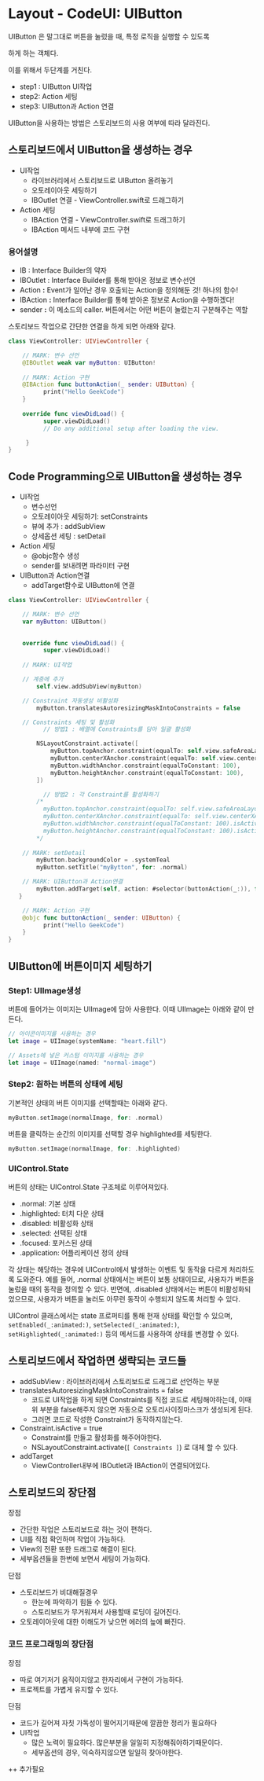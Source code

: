 # Layout - CodeUI: UIButton



UIButton 은 말그대로 버튼을 눌렀을 때, 특정 로직을 실행할 수 있도록 

하게 하는 객체다. 

이를 위해서 두단계를 거친다.

- step1 : UIButton UI작업
- step2: Action 세팅
- step3: UIButton과 Action 연결

UIButton을 사용하는 방법은 스토리보드의 사용 여부에 따라 달라진다.

## 스토리보드에서 UIButton을 생성하는 경우

- UI작업
    - 라이브러리에서 스토리보드로 UIButton 올려놓기
    - 오토레이아웃 세팅하기
    - IBOutlet 연결  - ViewController.swift로 드래그하기
- Action 세팅
    - IBAction 연결 - ViewController.swift로 드래그하기
    - IBAction 메서드 내부에 코드 구현
    

### 용어설명

- IB : Interface Builder의 약자
- IBOutlet : Interface Builder를 통해 받아온 정보로 변수선언
- Action **:** Event가 일어난 경우 호출되는 Action을 정의해둔 것! 하나의 함수!
- IBAction **:** Interface Builder를 통해 받아온 정보로 Action을 수행하겠다!
- sender **:** 이 메소드의 caller. 버튼에서는 어떤 버튼이 눌렸는지 구분해주는 역할

스토리보드 작업으로 간단한 연결을 하게 되면 아래와 같다.

```swift
class ViewController: UIViewController {

    // MARK: 변수 선언
    @IBOutlet weak var myButton: UIButton!
    
    // MARK: Action 구현
    @IBAction func buttonAction(_ sender: UIButton) {
          print("Hello GeekCode")
    }
    
    override func viewDidLoad() {
          super.viewDidLoad()
          // Do any additional setup after loading the view.

     }
}

```

## Code Programming으로 UIButton을 생성하는 경우

- UI작업
    - 변수선언
    - 오토레이아웃 세팅하기: setConstraints
    - 뷰에 추가 : addSubView
    - 상세옵션 세팅 : setDetail
- Action 세팅
    - @objc함수 생성
    - sender를 보내려면 파라미터 구현
- UIButton과 Action연결
    - addTarget함수로 UIButton에 연결
    

```swift
class ViewController: UIViewController {

    // MARK: 변수 선언
    var myButton: UIButton()

    
    override func viewDidLoad() {
          super.viewDidLoad()
    
    // MARK: UI작업

    // 계층에 추가
        self.view.addSubView(myButton)

    // Constraint 자동생성 비활성화
        myButton.translatesAutoresizingMaskIntoConstraints = false

    // Constraints 세팅 및 활성화
          // 방법1 : 배열에 Constraints를 담아 일괄 활성화 

        NSLayoutConstraint.activate([
            myButton.topAnchor.constraint(equalTo: self.view.safeAreaLayoutGuide.topAnchor, constant: 30),
            myButton.centerXAnchor.constraint(equalTo: self.view.centerXAnchor),
            myButton.widthAnchor.constraint(equalToConstant: 100),
            myButton.heightAnchor.constraint(equalToConstant: 100),
        ])

          // 방법2 : 각 Constraint를 활성화하기
        /*
          myButton.topAnchor.constraint(equalTo: self.view.safeAreaLayoutGuide.topAnchor, constant: 30).isActive = true
          myButton.centerXAnchor.constraint(equalTo: self.view.centerXAnchor).isActive = true
          myButton.widthAnchor.constraint(equalToConstant: 100).isActive = true
          myButton.heightAnchor.constraint(equalToConstant: 100).isActive = true
        */
        
    // MARK: setDetail
        myButton.backgroundColor = .systemTeal
        myButton.setTitle("myBytton", for: .normal)

    // MARK: UIButton과 Action연결
        myButton.addTarget(self, action: #selector(buttonAction(_:)), for: .touchUpInside)
   }

    // MARK: Action 구현
    @objc func buttonAction(_ sender: UIButton) {
          print("Hello GeekCode")
    }
}

```


## UIButton에 버튼이미지 세팅하기
### Step1: UIImage생성
버튼에 들어가는 이미지는 UIImage에 담아 사용한다. 
이때 UIImage는 아래와 같이 만든다. 
```swift
// 아이콘이미지를 사용하는 경우
let image = UIImage(systemName: "heart.fill")

// Assets에 넣은 커스텀 이미지를 사용하는 경우
let image = UIImage(named: "normal-image")
```
### Step2: 원하는 버튼의 상태에 세팅
기본적인 상태의 버튼 이미지를 선택할때는 아래와 같다.
```swift
myButton.setImage(normalImage, for: .normal)
```

버튼을 클릭하는 순간의 이미지를 선택할 경우 highlighted를 세팅한다.
```swift
myButton.setImage(normalImage, for: .highlighted)
```


### UIControl.State
버튼의 상태는 UIControl.State 구조체로 이루어져있다.

- .normal: 기본 상태
- .highlighted: 터치 다운 상태
- .disabled: 비활성화 상태
- .selected: 선택된 상태
- .focused: 포커스된 상태
- .application: 어플리케이션 정의 상태




각 상태는 해당하는 경우에 UIControl에서 발생하는 이벤트 및 동작을 다르게 처리하도록 도와준다. 예를 들어, .normal 상태에서는 버튼이 보통 상태이므로, 사용자가 버튼을 눌렀을 때의 동작을 정의할 수 있다. 반면에, .disabled 상태에서는 버튼이 비활성화되었으므로, 사용자가 버튼을 눌러도 아무런 동작이 수행되지 않도록 처리할 수 있다.

UIControl 클래스에서는 state 프로퍼티를 통해 현재 상태를 확인할 수 있으며, `setEnabled(_:animated:)`, `setSelected(_:animated:)`, `setHighlighted(_:animated:)` 등의 메서드를 사용하여 상태를 변경할 수 있다.


## 스토리보드에서 작업하면 생략되는 코드들

- addSubView : 라이브러리에서 스토리보드로 드래그로 선언하는 부분
- translatesAutoresizingMaskIntoConstraints = false
    - 코드로 UI작업을 하게 되면 Constraints를 직접 코드로 세팅해야하는데, 이때 위 부분을 false해주지 않으면 자동으로 오토리사이징마스크가 생성되게 된다.
    - 그러면 코드로 작성한 Constraint가 동작하지않는다.
- Constraint.isActive = true
    - Constraint를 만들고 활성화를 해주어야한다.
    - NSLayoutConstraint.activate(`[ Constraints ]`)  로 대체 할 수 있다.
- addTarget
    - ViewController내부에 IBOutlet과 IBAction이 연결되어있다.

## 스토리보드의 장단점

장점

- 간단한 작업은 스토리보드로 하는 것이 편하다.
- UI를 직접 확인하며 작업이 가능하다.
- View의 전환 또한 드래그로 해결이 된다.
- 세부옵션들을 한번에 보면서 세팅이 가능하다.

단점

- 스토리보드가 비대해질경우
    - 한눈에 파악하기 힘들 수 있다.
    - 스토리보드가 무거워져서 사용할때 로딩이 길어진다.
- 오토레이아웃에 대한 이해도가 낮으면 에러의 늪에 빠진다.
    
    

### 코드 프로그래밍의 장단점

장점

- 따로 여기저기 움직이지않고 한자리에서 구현이 가능하다.
- 프로젝트를 가볍게 유지할 수 있다.

단점

- 코드가 길어져 자칫 가독성이 떨어지기때문에 깔끔한 정리가 필요하다
- UI작업
    - 많은 노력이 필요하다. 많은부분을 일일히 지정해줘야하기때문이다.
    - 세부옵션의 경우, 익숙하지않으면 일일히 찾아야한다.

++ 추가필요
